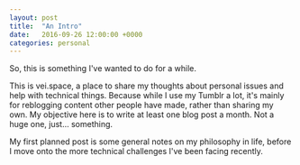 ```yaml
---
layout: post
title:  "An Intro"
date:   2016-09-26 12:00:00 +0000
categories: personal
---
```

So, this is something I've wanted to do for a while.

This is vei.space, a place to share my thoughts about personal issues and help with technical things. Because while I use my Tumblr a lot, it's mainly for reblogging content other people have made, rather than sharing my own. My objective here is to write at least one blog post a month. Not a huge one, just... something.

My first planned post is some general notes on my philosophy in life, before I move onto the more technical challenges I've been facing recently.